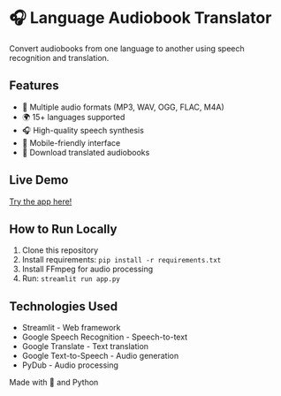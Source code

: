 # 🎧 Language Audiobook Translator

Convert audiobooks from one language to another using  speech recognition and translation.

## Features
- 🎵 Multiple audio formats (MP3, WAV, OGG, FLAC, M4A)
- 🌍 15+ languages supported
- 🎧 High-quality speech synthesis
- 📱 Mobile-friendly interface
- 💾 Download translated audiobooks

## Live Demo
[Try the app here!](https://audiobook-translator.up.railway.app/)

## How to Run Locally
1. Clone this repository
2. Install requirements: `pip install -r requirements.txt`
3. Install FFmpeg for audio processing
4. Run: `streamlit run app.py`

## Technologies Used
- Streamlit - Web framework
- Google Speech Recognition - Speech-to-text
- Google Translate - Text translation
- Google Text-to-Speech - Audio generation
- PyDub - Audio processing


Made with 💓 and Python
